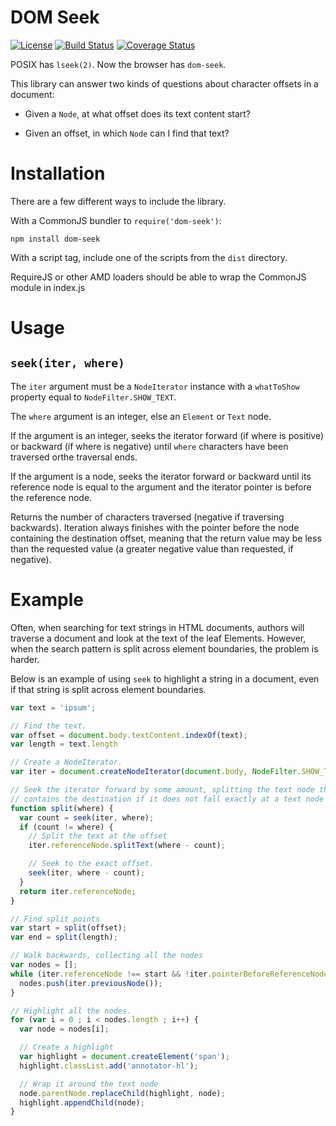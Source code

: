 DOM Seek
========

[![License](https://img.shields.io/badge/license-MIT-blue.svg)](http://opensource.org/licenses/MIT)
[![Build Status](https://travis-ci.org/tilgovi/dom-seek.svg?branch=master)](https://travis-ci.org/tilgovi/dom-seek)
[![Coverage Status](https://coveralls.io/repos/tilgovi/dom-seek/badge.svg?branch=master)](https://coveralls.io/r/tilgovi/dom-seek?branch=master)

POSIX has `lseek(2)`. Now the browser has `dom-seek`.

This library can answer two kinds of questions about character offsets in a
document:

- Given a `Node`, at what offset does its text content start?

- Given an offset, in which `Node` can I find that text?

Installation
============

There are a few different ways to include the library.

With a CommonJS bundler to `require('dom-seek')`:

    npm install dom-seek

With a script tag, include one of the scripts from the `dist` directory.

RequireJS or other AMD loaders should be able to wrap the CommonJS module
in index.js

Usage
=====

## `seek(iter, where)`

The `iter` argument must be a `NodeIterator` instance with a `whatToShow`
property equal to `NodeFilter.SHOW_TEXT`.

The `where` argument is an integer, else an `Element` or `Text` node.

If the argument is an integer, seeks the iterator forward (if where is positive)
or backward (if where is negative) until `where` characters have been traversed
orthe traversal ends.

If the argument is a node, seeks the iterator forward or backward until its
reference node is equal to the argument and the iterator pointer is before the
reference node.

Returns the number of characters traversed (negative if traversing backwards).
Iteration always finishes with the pointer before the node containing the
destination offset, meaning that the return value may be less than the requested
value (a greater negative value than requested, if negative).

Example
=======

Often, when searching for text strings in HTML documents, authors will traverse
a document and look at the text of the leaf Elements. However, when the search
pattern is split across element boundaries, the problem is harder.

Below is an example of using `seek` to highlight a string in a document, even
if that string is split across element boundaries.

```javascript
var text = 'ipsum';

// Find the text.
var offset = document.body.textContent.indexOf(text);
var length = text.length

// Create a NodeIterator.
var iter = document.createNodeIterator(document.body, NodeFilter.SHOW_TEXT);

// Seek the iterator forward by some amount, splitting the text node that
// contains the destination if it does not fall exactly at a text node boundary.
function split(where) {
  var count = seek(iter, where);
  if (count != where) {
    // Split the text at the offset
    iter.referenceNode.splitText(where - count);

    // Seek to the exact offset.
    seek(iter, where - count);
  }
  return iter.referenceNode;
}

// Find split points
var start = split(offset);
var end = split(length);

// Walk backwards, collecting all the nodes
var nodes = [];
while (iter.referenceNode !== start && !iter.pointerBeforeReferenceNode) {
  nodes.push(iter.previousNode());
}

// Highlight all the nodes.
for (var i = 0 ; i < nodes.length ; i++) {
  var node = nodes[i];

  // Create a highlight
  var highlight = document.createElement('span');
  highlight.classList.add('annotator-hl');

  // Wrap it around the text node
  node.parentNode.replaceChild(highlight, node);
  highlight.appendChild(node);
}
```
